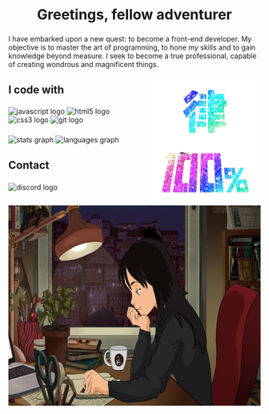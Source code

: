<h1 align="center">Greetings, fellow adventurer</h1>

###

<p align="left">I have embarked upon a new quest: to become a front-end developer. My objective is to master the art of programming, to hone my skills and to gain knowledge beyond measure. I seek to become a true professional, capable of creating wondrous and magnificent things.</p>

###
<img align="right" height="251" src="https://github.com/Adriano-Dos-Santos/Adriano-Dos-Santos/blob/main/assets/100%25.png?raw=true">

###

<h2 align="left">I code with</h2>

###

<div align="left">
  <img src="https://cdn.jsdelivr.net/gh/devicons/devicon/icons/javascript/javascript-original.svg" height="40" width="52" alt="javascript logo"  />
  <img src="https://cdn.jsdelivr.net/gh/devicons/devicon/icons/html5/html5-original.svg" height="40" width="52" alt="html5 logo"  />
  <img src="https://cdn.jsdelivr.net/gh/devicons/devicon/icons/css3/css3-original.svg" height="40" width="52" alt="css3 logo"  />
  <img src="https://cdn.jsdelivr.net/gh/devicons/devicon/icons/git/git-original.svg" height="40" width="52" alt="git logo"  />
</div>

###

<div align="left">
  <img src="https://github-readme-stats.vercel.app/api?hide_title=true&hide_rank=true&show_icons=true&include_all_commits=true&count_private=true&disable_animations=false&theme=rose_pine&locale=en&hide_border=true&username=Adriano-Dos-Santos" height="150" alt="stats graph"  />
  <img src="https://github-readme-stats.vercel.app/api/top-langs?locale=en&hide_title=false&layout=compact&card_width=320&langs_count=5&theme=rose_pine&hide_border=true&username=Adriano-Dos-Santos" height="150" alt="languages graph"  />
</div>

###

<h2 align="left">Contact</h2>

###

<div align="left">
  <img src="https://raw.githubusercontent.com/maurodesouza/profile-readme-generator/master/src/assets/icons/social/discord/default.svg" width="52" height="40" alt="discord logo"  />
</div>

###
<img align="center" height="401" src="https://github.com/Adriano-Dos-Santos/Adriano-Dos-Santos/blob/main/assets/lofi.png?raw=true">
